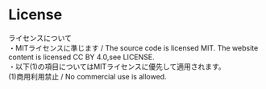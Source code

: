 # License<br>
ライセンスについて<br>
・MITライセンスに準じます / The source code is licensed MIT. The website content is licensed CC BY 4.0,see LICENSE.<br>
・以下(1)の項目についてはMITライセンスに優先して適用されます。<br>
(1)商用利用禁止 / No commercial use is allowed.<br>
